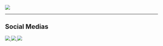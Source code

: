<!-- <div>
  <img src="https://github.com/julianostroschon/julianostroschon/blob/main/devcard.svg" width="400" alt="julianostroschon's Dev Card"/> -->
<!--   <img align="center" src="https://github-readme-stats.vercel.app/api?username=julianostroschon&show_icons=true&theme=dark&hide=stars,issues&&count_private=true" /> -->
  <img src="https://github-readme-stats.vercel.app/api/wakatime?username=julianostroschon" />

----

## Social Medias

<div style="display: block;">
  <a href="https://www.linkedin.com/in/juliano-stroschon-a199211ab/">
    <img src="https://img.shields.io/badge/linkedin-%230077B5.svg?&style=for-the-badge&logo=linkedin&logoColor=white" />
  </a>
  <a href="https://www.instagram.com/julianostroschon/" >
    <img src="https://img.shields.io/badge/instagram-%23E4405F.svg?&style=for-the-badge&logo=instagram&logoColor=white">
  </a>
  <a href="https://www.facebook.com/julianostroschon">
    <img src="https://img.shields.io/badge/facebook-%231877F2.svg?&style=for-the-badge&logo=facebook&logoColor=white">
  </a>
</div>
